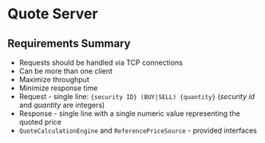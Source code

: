 # Quote Server
## Requirements Summary
* Requests should be handled via TCP connections
* Can be more than one client
* Maximize throughput
* Minimize response time
* Request - single line: `{security ID} (BUY|SELL) {quantity}` (_security id_ and _quantity_ are integers) 
* Response - single line with a single numeric value representing the quoted price
* `QuoteCalculationEngine` and `ReferencePriceSource` - provided interfaces
